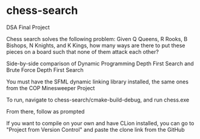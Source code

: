 # chess-search
DSA Final Project

Chess search solves the following problem:
Given Q Queens, R Rooks, B Bishops, N Knights, and K Kings, how many ways are there to put these pieces on a board such that none of them attack each other?

Side-by-side comparison of Dynamic Programming Depth First Search and Brute Force Depth First Search

You must have the SFML dynamic linking library installed, the same ones from the COP Minesweeper Project

To run, navigate to chess-search/cmake-build-debug, and run chess.exe

From there, follow as prompted

If you want to compile on your own and have CLion installed, you can go to "Project from Version Control" and paste the clone link from the GitHub
